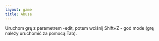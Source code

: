 ```yaml
---
layout: game
title: Abuse
---
```


Uruchom grę z parametrem -edit, potem wciśnij Shift+Z - god mode 
(grę
należy uruchomić za pomocą Tab).
